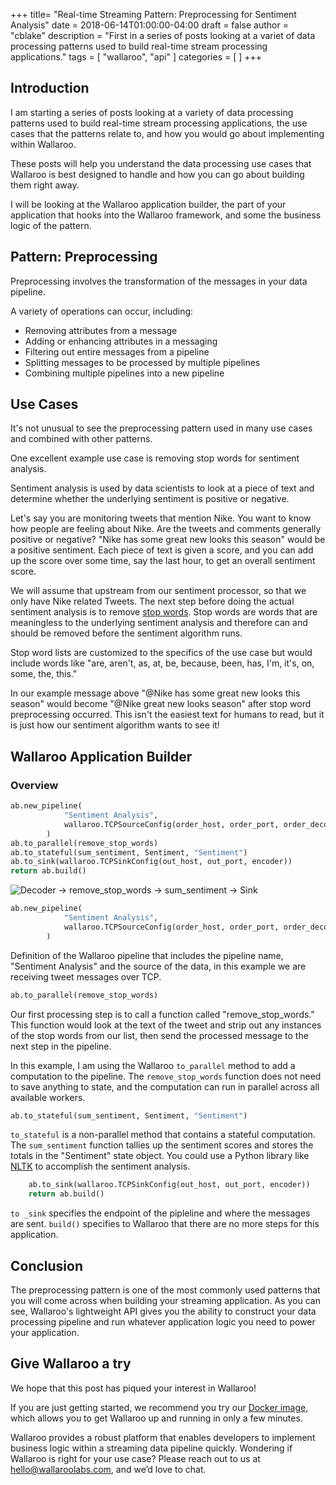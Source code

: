 +++
title= "Real-time Streaming Pattern: Preprocessing for Sentiment Analysis"
date = 2018-06-14T01:00:00-04:00
draft = false
author = "cblake"
description = "First in a series of posts looking at a variet of data processing patterns used to build real-time stream processing applications."
tags = [
    "wallaroo",
    "api"
]
categories = [
]
+++

## Introduction
I am starting a series of posts looking at a variety of data processing patterns used to build real-time stream processing applications, the use cases that the patterns relate to, and how you would go about implementing within Wallaroo.

These posts will help you understand the data processing use cases that Wallaroo is best designed to handle and how you can go about building them right away.

I will be looking at the Wallaroo application builder, the part of your application that hooks into the Wallaroo framework, and some the business logic of the pattern.

## Pattern: Preprocessing

Preprocessing involves the transformation of the messages in your data pipeline.

A variety of operations can occur, including:

+ Removing attributes from a message
+ Adding or enhancing attributes in a messaging
+ Filtering out entire messages from a pipeline
+ Splitting messages to be processed by multiple pipelines
+ Combining multiple pipelines into a new pipeline

## Use Cases

It's not unusual to see the preprocessing pattern used in many use cases and combined with other patterns.

One excellent example use case is removing stop words for sentiment analysis.

Sentiment analysis is used by data scientists to look at a piece of text and determine whether the underlying sentiment is positive or negative.

Let's say you are monitoring tweets that mention Nike. You want to know how people are feeling about Nike.  Are the tweets and comments generally positive or negative?  "Nike has some great new looks this season" would be a positive sentiment. Each piece of text is given a score, and you can add up the score over some time, say the last hour, to get an overall sentiment score.

We will assume that upstream from our sentiment processor, so that we only have Nike related Tweets. The next step before doing the actual sentiment analysis is to remove [stop words](https://en.wikipedia.org/wiki/Stop_words).  Stop words are words that are meaningless to the underlying sentiment analysis and therefore can and should be removed before the sentiment algorithm runs.

Stop word lists are customized to the specifics of the use case but would include words like "are, aren't, as, at, be, because, been, has, I'm, it's, on, some, the, this."

In our example message above "@Nike has some great new looks this season" would become "@Nike great new looks season" after stop word preprocessing occurred. This isn't the easiest text for humans to read, but it is just how our sentiment algorithm wants to see it!

## Wallaroo Application Builder

### Overview

```python
ab.new_pipeline(
            "Sentiment Analysis",
            wallaroo.TCPSourceConfig(order_host, order_port, order_decoder)
        )
ab.to_parallel(remove_stop_words)
ab.to_stateful(sum_sentiment, Sentiment, "Sentiment")
ab.to_sink(wallaroo.TCPSinkConfig(out_host, out_port, encoder))
return ab.build()
```

![Decoder -> remove_stop_words -> sum_sentiment -> Sink](/images/post/real-time-streaming-pattern-preprocessing-for-sentiment-analysis/image1.png)

```python
ab.new_pipeline(
            "Sentiment Analysis",
            wallaroo.TCPSourceConfig(order_host, order_port, order_decoder)
        )
```

Definition of the Wallaroo pipeline that includes the pipeline name, "Sentiment Analysis" and the source of the data, in this example we are receiving tweet messages over TCP.

```python
ab.to_parallel(remove_stop_words)
```

Our first processing step is to call a function called "remove_stop_words."  This function would look at the text of the tweet and strip out any instances of the stop words from our list, then send the processed message to the next step in the pipeline.

In this example, I am using the Wallaroo `to_parallel` method to add a computation to the pipeline.  The `remove_stop_words` function does not need to save anything to state, and the computation can run in parallel across all available workers.

```python
ab.to_stateful(sum_sentiment, Sentiment, "Sentiment")
```

`to_stateful` is a non-parallel method that contains a stateful computation. The `sum_sentiment` function tallies up the sentiment scores and stores the totals in the "Sentiment" state object. You could use a Python library like [NLTK](https://www.nltk.org/) to accomplish the sentiment analysis.

```python
    ab.to_sink(wallaroo.TCPSinkConfig(out_host, out_port, encoder))
    return ab.build()
```

`to _sink` specifies the endpoint of the pipleline and where the messages are sent. `build()` specifies to Wallaroo that there are no more steps for this application.


## Conclusion
The preprocessing pattern is one of the most commonly used patterns that you will come across when building your streaming application.  As you can see, Wallaroo's lightweight API gives you the ability to construct your data processing pipeline and run whatever application logic you need to power your application.

## Give Wallaroo a try
We hope that this post has piqued your interest in Wallaroo!

If you are just getting started, we recommend you try our [Docker image](https://docs.wallaroolabs.com/book/getting-started/docker-setup.html), which allows you to get Wallaroo up and running in only a few minutes.

Wallaroo provides a robust platform that enables developers to implement business logic within a streaming data pipeline quickly. Wondering if Wallaroo is right for your use case? Please reach out to us at [hello@wallaroolabs.com](hello@wallaroolabs.com), and we’d love to chat.

